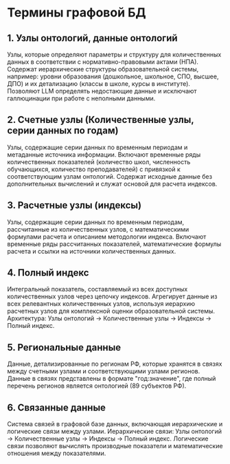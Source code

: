 # Термины графовой БД

## 1. Узлы онтологий, данные онтологий

Узлы, которые определяют параметры и структуру для количественных данных в соответствии с нормативно-правовыми актами (НПА). Содержат иерархические структуры образовательной системы, например: уровни образования (дошкольное, школьное, СПО, высшее, ДПО) и их детализацию (классы в школе, курсы в институте). Позволяют LLM определять недостающие данные и исключают галлюцинации при работе с неполными данными.

## 2. Счетные узлы (Количественные узлы, серии данных по годам)

Узлы, содержащие серии данных по временным периодам и метаданные источника информации. Включают временные ряды количественных показателей (количество школ, численность обучающихся, количество преподавателей) с привязкой к соответствующим узлам онтологий. Содержат исходные данные без дополнительных вычислений и служат основой для расчета индексов.

## 3. Расчетные узлы (индексы)

Узлы, содержащие серии данных по временным периодам, рассчитанные из количественных узлов, с математическими формулами расчета и описанием методологии индекса. Включают временные ряды рассчитанных показателей, математические формулы расчета и ссылки на источники количественных данных.

## 4. Полный индекс

Интегральный показатель, составляемый из всех доступных количественных узлов через цепочку индексов. Агрегирует данные из всех релевантных количественных узлов, используя иерархию расчетных узлов для комплексной оценки образовательной системы. Архитектура: Узлы онтологий → Количественные узлы → Индексы → Полный индекс.

## 5. Региональные данные

Данные, детализированные по регионам РФ, которые хранятся в связях между счетными узлами и соответствующими узлами регионов. Данные в связях представлены в формате "год:значение", где полный перечень регионов является онтологией (89 субъектов РФ).

## 6. Связанные данные

Система связей в графовой базе данных, включающая иерархические и логические связи между узлами. Иерархические связи: Узлы онтологий → Количественные узлы → Индексы → Полный индекс. Логические связи позволяют вычислять производные показатели и математические отношения между показателями.